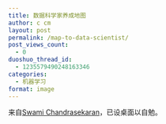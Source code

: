 ```yaml
---
title: 数据科学家养成地图
author: c cm
layout: post
permalink: /map-to-data-scientist/
post_views_count:
  - 0
duoshuo_thread_id:
  - 1235579490248163346
categories:
  - 机器学习
format: image
---
```

来自<a href="http://nirvacana.com/thoughts/becoming-a-data-scientist/" target="_blank">Swami Chandrasekaran</a>，已设桌面以自勉。
